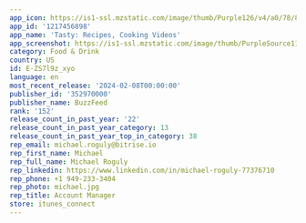 ```yaml
---
app_icon: https://is1-ssl.mzstatic.com/image/thumb/Purple126/v4/a0/78/81/a0788199-6e47-85bc-cd9c-54c1fda8656c/AppIcon-0-0-1x_U007epad-0-0-85-220.png/1024x1024bb.png
app_id: '1217456898'
app_name: 'Tasty: Recipes, Cooking Videos'
app_screenshot: https://is1-ssl.mzstatic.com/image/thumb/PurpleSource116/v4/85/57/c0/8557c0d6-44fe-3692-7b83-5902191265b3/b7131c64-1556-43e4-9363-340aa0c5ee3d_appstore-iphone-max_1.jpg/1242x2688bb.png
category: Food & Drink
country: US
id: E-ZS7l9z_xyo
language: en
most_recent_release: '2024-02-08T00:00:00'
publisher_id: '352970000'
publisher_name: BuzzFeed
rank: '152'
release_count_in_past_year: '22'
release_count_in_past_year_category: 13
release_count_in_past_year_top_in_category: 38
rep_email: michael.roguly@bitrise.io
rep_first_name: Michael
rep_full_name: Michael Roguly
rep_linkedin: https://www.linkedin.com/in/michael-roguly-77376710
rep_phone: +1 949-233-3404
rep_photo: michael.jpg
rep_title: Account Manager
store: itunes_connect
---
```

